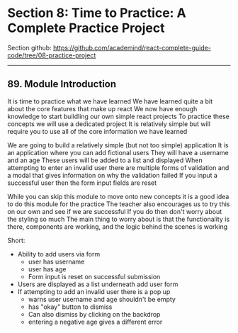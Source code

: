 # Section 8: Time to Practice: A Complete Practice Project
Section github: https://github.com/academind/react-complete-guide-code/tree/08-practice-project
___
## 89. Module Introduction
It is time to practice what we have learned
We have learned quite a bit about the core features that make up react
We now have enough knowledge to start buildling our own simple react projects
To practice these concepts we will use a dedicated project
It is relatively simple but will require you to use all of the core information we have learned

We are going to build a relatively simple (but not too simple) application
It is an application where you can add fictional users 
They will have a username and an age
These users will be added to a list and displayed
When attempting to enter an invalid user there are multiple forms of validation and a modal that gives information on why the validation failed
If you input a successful user then the form input fields are reset

While you can skip this module to move onto new concepts it is a good idea to do this module for the practice
The teacher also encourages us to try this on our own and see if we are successful
If you do then don't worry about the styling so much 
The main thing to worry about is that the functionality is there, components are working, and the logic behind the scenes is working

Short:
- Ability to add users via form
  - user has username
  - user has age
  - Form input is reset on successful submission
- Users are displayed as a list underneath add user form
- If attempting to add an invalid user there is a pop up
  - warns user username and age shouldn't be empty
  - has "okay" button to dismiss
  - Can also dismiss by clicking on the backdrop
  - entering a negative age gives a different error

